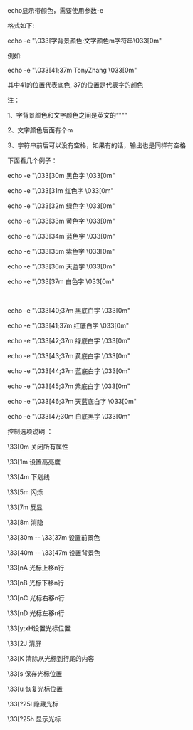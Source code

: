 <p>
	echo显示带颜色，需要使用参数-e
</p>
<p>
	格式如下:
</p>
<p>
	echo -e "\033[字背景颜色;文字颜色m字符串\033[0m"
</p>
<p>
	例如:
</p>
<p>
	echo -e "\033[41;37m TonyZhang \033[0m"
</p>
<p>
	其中41的位置代表底色, 37的位置是代表字的颜色
</p>
<p>
	注：
</p>
<p>
	1、字背景颜色和文字颜色之间是英文的“""”
</p>
<p>
	2、文字颜色后面有个m
</p>
<p>
	3、字符串前后可以没有空格，如果有的话，输出也是同样有空格
</p>
<p>
	下面看几个例子：
</p>
<p>
	echo -e "\033[30m 黑色字 \033[0m"
</p>
<p>
	echo -e "\033[31m 红色字 \033[0m"
</p>
<p>
	echo -e "\033[32m 绿色字 \033[0m"
</p>
<p>
	echo -e "\033[33m 黄色字 \033[0m"
</p>
<p>
	echo -e "\033[34m 蓝色字 \033[0m"
</p>
<p>
	echo -e "\033[35m 紫色字 \033[0m"
</p>
<p>
	echo -e "\033[36m 天蓝字 \033[0m"
</p>
<p>
	echo -e "\033[37m 白色字 \033[0m"
</p>
<p>
	<br />
</p>
<p>
	echo -e "\033[40;37m 黑底白字 \033[0m"
</p>
<p>
	echo -e "\033[41;37m 红底白字 \033[0m"
</p>
<p>
	echo -e "\033[42;37m 绿底白字 \033[0m"
</p>
<p>
	echo -e "\033[43;37m 黄底白字 \033[0m"
</p>
<p>
	echo -e "\033[44;37m 蓝底白字 \033[0m"
</p>
<p>
	echo -e "\033[45;37m 紫底白字 \033[0m"
</p>
<p>
	echo -e "\033[46;37m 天蓝底白字 \033[0m"
</p>
<p>
	echo -e "\033[47;30m 白底黑字 \033[0m"
</p>
<p>
	控制选项说明 ：
</p>
<p>
	\33[0m 关闭所有属性
</p>
<p>
	\33[1m 设置高亮度
</p>
<p>
	\33[4m 下划线
</p>
<p>
	\33[5m 闪烁
</p>
<p>
	\33[7m 反显
</p>
<p>
	\33[8m 消隐
</p>
<p>
	\33[30m -- \33[37m 设置前景色
</p>
<p>
	\33[40m -- \33[47m 设置背景色
</p>
<p>
	\33[nA 光标上移n行
</p>
<p>
	\33[nB 光标下移n行
</p>
<p>
	\33[nC 光标右移n行
</p>
<p>
	\33[nD 光标左移n行
</p>
<p>
	\33[y;xH设置光标位置
</p>
<p>
	\33[2J 清屏
</p>
<p>
	\33[K 清除从光标到行尾的内容
</p>
<p>
	\33[s 保存光标位置
</p>
<p>
	\33[u 恢复光标位置
</p>
<p>
	\33[?25l 隐藏光标
</p>
<p>
	\33[?25h 显示光标
</p>
<p>
	<br />
</p>